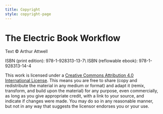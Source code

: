 ```yaml
---
title: Copyright
style: copyright-page
---
```


# The Electric Book Workflow

Text © Arthur Attwell

ISBN (print edition): 978-1-928313-13-7\\
ISBN (reflowable ebook): 978-1-928313-14-4

This work is licensed under a [Creative Commons Attribution 4.0 International License](http://creativecommons.org/licenses/by/4.0/). This means you are free to share (copy and redistribute the material in any medium or format) and adapt it (remix, transform, and build upon the material) for any purpose, even commercially, as long as you give appropriate credit, with a link to your source, and indicate if changes were made. You may do so in any reasonable manner, but not in any way that suggests the licensor endorses you or your use.
